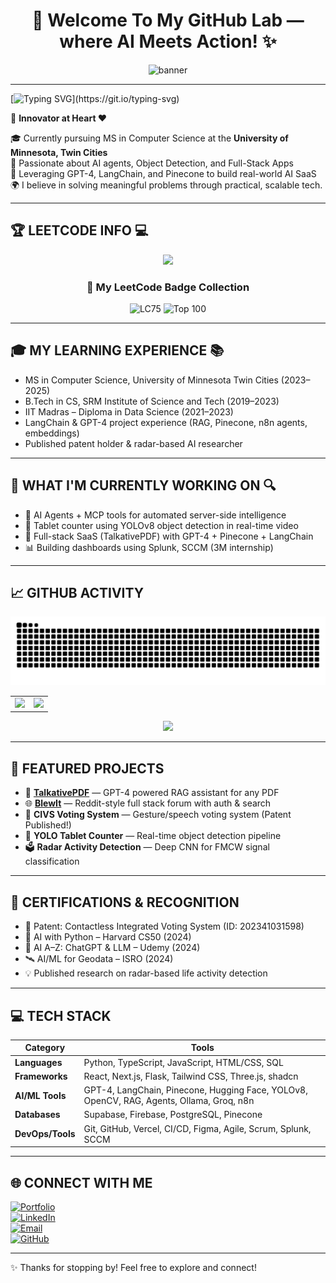 <h1 align="center">🌟 Welcome To My GitHub Lab — where AI Meets Action! ✨</h1>

<p align="center">
  <img src="[YOUR_IMAGE_LINK_HERE](https://github.com/anirxdh/anirxdh/issues/1#issuecomment-2974884791)" alt="banner" />
</p>

---

[![Typing SVG](https://readme-typing-svg.demolab.com?font=Fira+Code&duration=4000&pause=1000&center=true&vCenter=true&width=435&lines=Hi+there!+I+am+Anirudh+Vasudevan+%F0%9F%91%8B;AI+Engineer+%7C+FSD+%7C+Research+Assistant;Always+building+AI-powered+apps!)](https://git.io/typing-svg)

🚀 **Innovator at Heart ❤️**

🎓 Currently pursuing MS in Computer Science at the **University of Minnesota, Twin Cities**  
🤖 Passionate about AI agents, Object Detection, and Full-Stack Apps  
🧠 Leveraging GPT-4, LangChain, and Pinecone to build real-world AI SaaS  
🌍 I believe in solving meaningful problems through practical, scalable tech.

---

## 🏆 LEETCODE INFO 💻

<p align="center">
  <img src="https://leetcard.jacoblin.cool/anirudhvasudev?theme=dark">
</p>

<h3 align="center">🏅 My LeetCode Badge Collection</h3>
<p align="center">
  <img src="https://assets.leetcode.com/static_assets/others/LeetCode_75.gif" width="75" height="75" alt="LC75"/>
  <img src="https://assets.leetcode.com/static_assets/others/Top_100_Liked.gif" width="75" height="75" alt="Top 100"/>
</p>

---

## 🎓 MY LEARNING EXPERIENCE 📚

- MS in Computer Science, University of Minnesota Twin Cities (2023–2025)
- B.Tech in CS, SRM Institute of Science and Tech (2019–2023)
- IIT Madras – Diploma in Data Science (2021–2023)
- LangChain & GPT-4 project experience (RAG, Pinecone, n8n agents, embeddings)
- Published patent holder & radar-based AI researcher

---

## 🔭 WHAT I'M CURRENTLY WORKING ON 🔍

- 🎯 AI Agents + MCP tools for automated server-side intelligence  
- 💊 Tablet counter using YOLOv8 object detection in real-time video  
- 🧠 Full-stack SaaS (TalkativePDF) with GPT-4 + Pinecone + LangChain  
- 📊 Building dashboards using Splunk, SCCM (3M internship)  

---

## 📈 GITHUB ACTIVITY

![github-contribution-grid-snake](https://github.com/anirxdh/anirxdh/blob/output/github-contribution-grid-snake.svg)

<table>
  <tr>
    <td>
      <img src="https://github-readme-stats.vercel.app/api?username=anirxdh&show_icons=true&theme=radical" />
    </td>
    <td>
      <img src="https://github-readme-stats.vercel.app/api/top-langs/?username=anirxdh&layout=compact&theme=radical" />
    </td>
  </tr>
</table>

<p align="center">
  <img src="https://github-readme-streak-stats.herokuapp.com/?user=anirxdh&theme=radical" />
</p>

---

## 🚀 FEATURED PROJECTS

- 🧾 [**TalkativePDF**](https://talkative-pdf.vercel.app/) — GPT-4 powered RAG assistant for any PDF  
- 🌐 [**BlewIt**](https://blewit.onrender.com/) — Reddit-style full stack forum with auth & search  
- 🎤 **CIVS Voting System** — Gesture/speech voting system (Patent Published!)  
- 📸 **YOLO Tablet Counter** — Real-time object detection pipeline  
- 🗳️ **Radar Activity Detection** — Deep CNN for FMCW signal classification  

---

## 📜 CERTIFICATIONS & RECOGNITION

- 🏅 Patent: Contactless Integrated Voting System (ID: 202341031598)
- 📜 AI with Python – Harvard CS50 (2024)
- 🤖 AI A–Z: ChatGPT & LLM – Udemy (2024)
- 🛰️ AI/ML for Geodata – ISRO (2024)
- 💡 Published research on radar-based life activity detection

---

## 💻 TECH STACK

| **Category**               | **Tools**                                                                                             |
|---------------------------|--------------------------------------------------------------------------------------------------------|
| **Languages**             | Python, TypeScript, JavaScript, HTML/CSS, SQL                                                         |
| **Frameworks**            | React, Next.js, Flask, Tailwind CSS, Three.js, shadcn                                                  |
| **AI/ML Tools**           | GPT-4, LangChain, Pinecone, Hugging Face, YOLOv8, OpenCV, RAG, Agents, Ollama, Groq, n8n              |
| **Databases**             | Supabase, Firebase, PostgreSQL, Pinecone                                                              |
| **DevOps/Tools**          | Git, GitHub, Vercel, CI/CD, Figma, Agile, Scrum, Splunk, SCCM                                         |

---

## 🌐 CONNECT WITH ME

[![Portfolio](https://img.shields.io/badge/Portfolio-anirudhvasudevan.netlify.app-1f425f?style=flat&logo=google-chrome)](https://anirudhvasudevan.netlify.app/)  
[![LinkedIn](https://img.shields.io/badge/LinkedIn-Anirudh%20Vasudevan-blue?style=flat&logo=linkedin)](https://www.linkedin.com/in/anirudhvasudev/)  
[![Email](https://img.shields.io/badge/Email-anirudhvasudevan11@gmail.com-red?style=flat&logo=gmail)](mailto:anirudhvasudevan11@gmail.com)  
[![GitHub](https://img.shields.io/badge/GitHub-anirxdh-black?style=flat&logo=github)](https://github.com/anirxdh)  

---

✨ Thanks for stopping by! Feel free to explore and connect!
